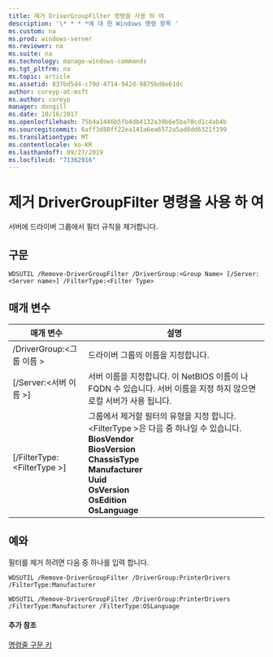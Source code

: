 ```yaml
---
title: 제거 DriverGroupFilter 명령을 사용 하 여
description: '\* * * *에 대 한 Windows 명령 항목 '
ms.custom: na
ms.prod: windows-server
ms.reviewer: na
ms.suite: na
ms.technology: manage-windows-commands
ms.tgt_pltfrm: na
ms.topic: article
ms.assetid: 837bd5d4-c79d-4714-942d-9875bd8e61dc
author: coreyp-at-msft
ms.author: coreyp
manager: dongill
ms.date: 10/16/2017
ms.openlocfilehash: 75b4a1446b5fb4db4132a39b6e5ba70cd1c4ab4b
ms.sourcegitcommit: 6aff3d88ff22ea141a6ea6572a5ad8dd6321f199
ms.translationtype: MT
ms.contentlocale: ko-KR
ms.lasthandoff: 09/27/2019
ms.locfileid: "71362916"
---
```

# <a name="using-the-remove-drivergroupfilter-command"></a>제거 DriverGroupFilter 명령을 사용 하 여



서버에 드라이버 그룹에서 필터 규칙을 제거합니다.

## <a name="syntax"></a>구문

```
WDSUTIL /Remove-DriverGroupFilter /DriverGroup:<Group Name> [/Server:<Server name>] /FilterType:<Filter Type>
```

## <a name="parameters"></a>매개 변수

|매개 변수|설명|
|---------|-----------|
|/DriverGroup:\<그룹 이름 >|드라이버 그룹의 이름을 지정합니다.|
|[/Server:\<서버 이름 >]|서버 이름을 지정합니다. 이 NetBIOS 이름이 나 FQDN 수 있습니다. 서버 이름을 지정 하지 않으면 로컬 서버가 사용 됩니다.|
|[/FilterType:\<FilterType >]|그룹에서 제거할 필터의 유형을 지정 합니다. \<FilterType >은 다음 중 하나일 수 있습니다.</br>**BiosVendor**</br>**BiosVersion**</br>**ChassisType**</br>**Manufacturer**</br>**Uuid**</br>**OsVersion**</br>**OsEdition**</br>**OsLanguage**|

## <a name="BKMK_examples"></a>예와

필터를 제거 하려면 다음 중 하나를 입력 합니다.
```
WDSUTIL /Remove-DriverGroupFilter /DriverGroup:PrinterDrivers /FilterType:Manufacturer
```
```
WDSUTIL /Remove-DriverGroupFilter /DriverGroup:PrinterDrivers /FilterType:Manufacturer /FilterType:OSLanguage
```

#### <a name="additional-references"></a>추가 참조

[명령줄 구문 키](command-line-syntax-key.md)